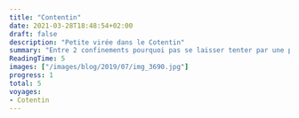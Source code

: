 ```yaml
---
title: "Contentin"
date: 2021-03-28T18:48:54+02:00
draft: false
description: "Petite virée dans le Cotentin"
summary: "Entre 2 confinements pourquoi pas se laisser tenter par une petite virée sur les côtes de la mManche pour découvrir le Contentin."
ReadingTime: 5
images: ["/images/blog/2019/07/img_3690.jpg"]
progress: 1
total: 5
voyages:
- Cotentin
---
```



